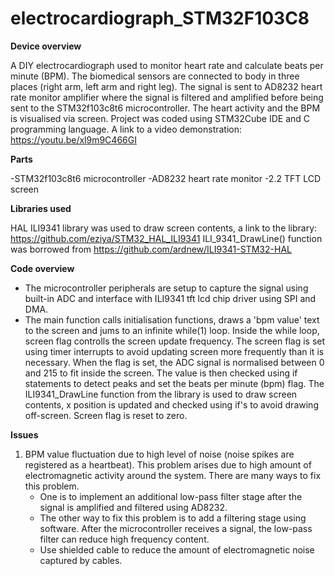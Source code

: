 # electrocardiograph_STM32F103C8

**Device overview**

A DIY electrocardiograph used to monitor heart rate and calculate beats per minute (BPM). The biomedical sensors are connected to body in three places (right arm, left arm and right leg). The signal is sent to AD8232 heart rate monitor amplifier where the signal is filtered and amplified before being sent to the STM32f103c8t6 microcontroller. The heart activity and the BPM is visualised via screen. Project was coded using STM32Cube IDE and C programming language.  A link to a video demonstration: https://youtu.be/xl9m9C466GI

**Parts**

-STM32f103c8t6 microcontroller
-AD8232 heart rate monitor
-2.2 TFT LCD screen

**Libraries used**

HAL ILI9341 library was used to draw screen contents, a link to the library: https://github.com/eziya/STM32_HAL_ILI9341
ILI_9341_DrawLine() function was borrowed from https://github.com/ardnew/ILI9341-STM32-HAL

**Code overview**

- The microcontroller peripherals are setup to capture the signal using built-in ADC and interface with ILI9341 tft lcd chip driver using SPI and DMA.
- The main function calls initialisation functions, draws a 'bpm value' text to the screen and jums to an infinite while(1) loop. Inside the while loop, screen flag           controlls the screen update frequency. The screen flag is set using timer interrupts to avoid updating screen more frequently than it is necessary. When the flag is set,    the ADC signal is normalised between 0 and 215 to fit inside the screen. The value is then checked using if statements to detect peaks and set the beats per minute (bpm)    flag. The ILI9341_DrawLine function from the library is used to draw screen contents, x position is updated and checked using if's to avoid drawing off-screen. Screen       flag is reset to zero.


**Issues**
1. BPM value fluctuation due to high level of noise (noise spikes are registered as a heartbeat). This problem arises due to high amount of electromagnetic activity around the system. There are many ways to fix this problem.
   - One is to implement an additional low-pass filter stage after the signal is amplified and filtered using AD8232.
   - The other way to fix this problem is to add a filtering stage using software. After the microcontroller receives a signal, the low-pass filter can reduce
     high frequency content.
   - Use shielded cable to reduce the amount of electromagnetic noise captured by cables.
